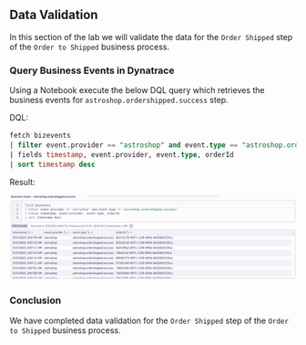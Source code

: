 ## Data Validation

In this section of the lab we will validate the data for the `Order Shipped` step of the `Order to Shipped` business process.

### Query Business Events in Dynatrace

Using a Notebook execute the below DQL query which retrieves the business events for `astroshop.ordershipped.success` step.  

DQL:
```sql
fetch bizevents
| filter event.provider == "astroshop" and event.type == "astroshop.ordershipped.success"
| fields timestamp, event.provider, event.type, orderId
| sort timestamp desc
```

Result:

![DQL Query](../../../assets/images/04_bizevents_api_ordershipped_data_validation_dql.png)

### Conclusion

We have completed data validation for the `Order Shipped` step of the `Order to Shipped` business process.